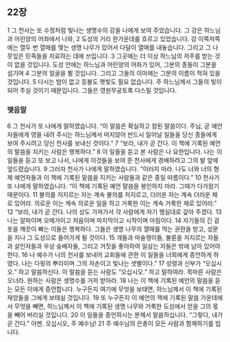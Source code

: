 ## 22장
1 그 천사는 또 수정처럼 빛나는 생명수의 강을 나에게 보여 주었습니다. 그 강은 하느님과 어린양의 어좌에서 나와,
2 도성의 거리 한가운데를 흐르고 있었습니다. 강 이쪽저쪽에는 열두 번 열매를 맺는 생명 나무가 있어서 다달이 열매를 내놓습니다. 그리고 그 나뭇잎은 민족들을 치료하는 데에 쓰입니다.
3 그곳에는 더 이상 하느님의 저주를 받는 것이 없을 것입니다. 도성 안에는 하느님과 어린양의 어좌가 있어, 그분의 종들이 그분을 섬기며
4 그분의 얼굴을 뵐 것입니다. 그리고 그들의 이마에는 그분의 이름이 적혀 있을 것입니다.
5 다시는 밤이 없고 등불도 햇빛도 필요 없습니다. 주 하느님께서 그들의 빛이 되어 주실 것이기 때문입니다. 그들은 영원무궁토록 다스릴 것입니다.
### 맺음말
6 그 천사가 또 나에게 말하였습니다. “이 말씀은 확실하고 참된 말씀이다. 주님, 곧 예언자들에게 영을 내려 주시는 하느님께서 머지않아 반드시 일어날 일들을 당신 종들에게 보여 주시려고 당신 천사를 보내신 것이다.”
7 “보라, 내가 곧 간다. 이 책에 기록된 예언의 말씀을 지키는 사람은 행복하다.”
8 이 일들을 듣고 본 사람은 나 요한입니다. 나는 이 일들을 듣고 또 보고 나서, 나에게 이것들을 보여 준 천사에게 경배하려고 그의 발 앞에 엎드렸습니다.
9 그러자 천사가 나에게 말하였습니다. “이러지 마라. 나도 너와 너의 형제 예언자들과 이 책에 기록된 말씀을 지키는 사람들과 같은 종일 따름이다.”
10 천사가 또 나에게 말하였습니다. “이 책에 기록된 예언 말씀을 봉인하지 마라. 그때가 다가왔기 때문이다.
11 불의를 저지르는 자는 계속 불의를 저지르고, 더러운 자는 계속 더러운 채로 있어라. 의로운 이는 계속 의로운 일을 하고 거룩한 이는 계속 거룩한 채로 있어라.”
12 “보라, 내가 곧 간다. 나의 상도 가져가서 각 사람에게 자기 행실대로 갚아 주겠다.
13 나는 알파이며 오메가이고 처음이며 마지막이고 시작이며 마침이다.
14 자기들의 긴 겉옷을 깨끗이 빠는 이들은 행복하다. 그들은 생명 나무의 열매를 먹는 권한을 받고, 성문을 지나 그 도성으로 들어가게 될 것이다.
15 개들과 마술쟁이들, 불륜을 저지르는 자들과 살인자들과 우상 숭배자들, 그리고 거짓을 좋아하여 일삼는 자들은 밖에 남아 있어야 한다.
16 나 예수가 나의 천사를 보내어 교회들에 관한 이 일들을 너희에게 증언하게 하였다. 나는 다윗의 뿌리이며 그의 자손이고 빛나는 샛별이다.”
17 성령과 신부가 “오십시오.” 하고 말씀하신다. 이 말씀을 듣는 사람도 “오십시오.” 하고 말하여라. 목마른 사람은 오너라. 원하는 사람은 생명수를 거저 받아라.
18 나는 이 책에 기록된 예언의 말씀을 듣는 모든 이에게 증언합니다. 누구든지 여기에 무엇을 보태면, 하느님께서 이 책에 기록된 재앙들을 그에게 보태실 것입니다.
19 또 누구든지 이 예언의 책에 기록된 말씀 가운데에서 무엇을 빼면, 하느님께서 이 책에 기록된 생명 나무와 거룩한 도성에서 얻을 그의 몫을 빼어 버리실 것입니다.
20 이 일들을 증언하시는 분께서 말씀하십니다. “그렇다, 내가 곧 간다.” 아멘. 오십시오, 주 예수님!
21 주 예수님의 은총이 모든 사람과 함께하기를 빕니다.

